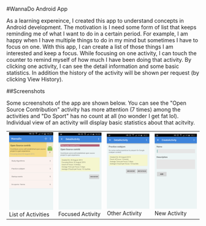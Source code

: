 #WannaDo Android App

As a learning expereince, I created this app to understand concepts in Android development. The motivation is I need some form of list that keeps reminding me of what I want to do in a certain period. For example, I am happy when I have multiple things to do in my mind but sometimes I have to focus on one. With this app, I can create a list of those things I am interested and keep a focus. While focusing on one activity, I can touch the counter to remind myself of how much I have been doing that activity. By clicking one activity, I can see the detail information and some basic statistics. In addition the history of the activity will be shown per request (by clicking View History).

##Screenshots

Some screenshots of the app are shown below. You can see the "Open Source Contribution" activity has more attention (7 times) among the activities and "Do Sport" has no count at all (no wonder I get fat lol). Individual view of an activity will display basic statistics about that acitvity.

<table>
    <tr>
        <td>
            <img src="screenshots/list_all.png" width="150px" >
            <div>List of Activities</div>
        </td>
        <td>
            <img src="screenshots/current_focus.png" width="150px" >
            <div>Focused Activity</div>
        </td>
        <td>
            <img src="screenshots/no_focus.png" width="150px" >
            <div>Other Activity</div>
        </td>
        <td>
            <img src="screenshots/new_activity.png" width="150px" >
            <div>New Activity</div>
        </td>
    </tr>
</table>
